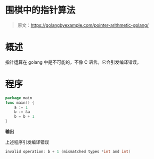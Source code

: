 # 围棋中的指针算法

> 原文：<https://golangbyexample.com/pointer-arithmetic-golang/>

# **概述**

指针运算在 golang 中是不可能的，不像 C 语言。它会引发编译错误。

# **程序**

```go
package main
func main() {
    a := 1
    b := &a
    b = b + 1
}
```

**输出**

上述程序引发编译错误

```go
invalid operation: b + 1 (mismatched types *int and int)
```